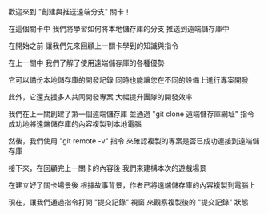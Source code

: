 歡迎來到
"創建與推送遠端分支" 關卡！

在這個關卡中
我們將學習如何將本地儲存庫的分支
推送到遠端儲存庫中

在開始之前
讓我們先來回顧上一關卡學到的知識與指令

在上一關中
我們了解了使用遠端儲存庫的各種優勢

它可以備份本地儲存庫的開發記錄
同時也能讓您在不同的設備上進行專案開發

此外，它還支援多人共同開發專案
大幅提升團隊的開發效率

我們在上一關創建了第一個遠端儲存庫
並通過 "git clone 遠端儲存庫網址" 指令
成功地將遠端儲存庫的內容複製到本地電腦

然後，我們使用 "git remote -v" 指令
來確認複製的專案是否已成功連接到遠端儲存庫

接下來，在回顧完上一關卡的內容後
我們來建構本次的遊戲場景

在建立好了關卡場景後
根據故事背景，作者已將遠端儲存庫的內容複製到電腦上

現在，讓我們通過指令打開 "提交記錄" 視窗
來觀察複製後的 "提交記錄" 狀態